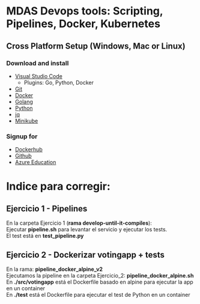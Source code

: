 # MDAS Devops tools: Scripting, Pipelines,  Docker, Kubernetes

## **Cross Platform Setup (Windows, Mac or Linux)**

### Download and install

* [Visual Studio Code](https://code.visualstudio.com/download)
  * Plugins: Go, Python, Docker
* [Git](https://git-scm.com/downloads)
* [Docker](https://www.docker.com/products/docker-desktop)
* [Golang](https://golang.org/dl/)
* [Python](https://www.python.org/downloads/)
* [jq](https://stedolan.github.io/jq/download/)
* [Minikube](https://kubernetes.io/docs/tasks/tools/install-minikube/)

### Signup for

* [Dockerhub](https://hub.docker.com)
* [Github](https://github.com)
* [Azure Education](https://azureforeducation.microsoft.com/devtools)

# Indice para corregir:
## Ejercicio 1 - Pipelines
En la carpeta Ejercicio 1 (**rama develop-until-it-compiles**):  
Ejecutar **pipeline.sh** para levantar el servicio y ejecutar los tests.  
El test está en **test_pipeline.py**  
## Ejercicio 2 - Dockerizar votingapp + tests
En la rama: **pipeline_docker_alpine_v2**  
Ejecutamos la pipeline en la carpeta Ejercicio_2: **pipeline_docker_alpine.sh**  
En **./src/votingapp** está el Dockerfile basado en alpine para ejecutar la app en un container  
En **./test** está el Dockerfile para ejecutar el test de Python en un container  
